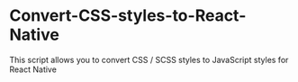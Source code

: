 # Convert-CSS-styles-to-React-Native
This script allows you to convert CSS / SCSS styles to JavaScript styles for React Native
